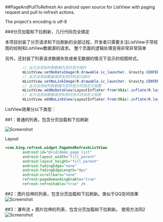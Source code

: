##PageAndPullToRefresh
An android open source for ListView with paging request and pull to refresh actions.

The project's encoding is utf-8

###分页加载和下拉刷新，几行代码完全搞定

本项目封装了分页请求和下拉刷新的全部过程，开发者只需要关注ListView子项视图的绘制和ListView数据源的请求。 整个页面的逻辑处理变得非常非常简单

另外，还封装了列表请求数据失败或者无数据的情况下显示的视图样式。
``` java
        // 此方法添加列表数据为空的显示图片
        mListView.setNoDataImage(R.drawable.ic_launcher, Gravity.CENTER);
        // 此方法添加数据请求失败时的显示图片
        mListView.setNoLinkImage(R.drawable.ic_launcher, Gravity.CENTER);
        // 此方法添加列表数据为空时显示的自定义视图
        mListView.addNoDataView(LayoutInflater.from(this).inflate(R.layout.header, null), Gravity.CENTER);
        // 此方法添加数据请求失败时显示的自定义视图
        mListView.addNoLinkView(LayoutInflater.from(this).inflate(R.layout.header, null), Gravity.CENTER);
```
ListView效果分以下类型：

##1：普通的列表，包含分页加载和下拉刷新

![Screenshot](https://raw.githubusercontent.com/tubeber/PageAndPullToRefresh/master/demo/res/drawable-hdpi/screenshot02.png)

Layout
``` xml
<com.king.refresh.widget.PageAndRefreshListView
        android:id="@+id/demo_page_list"
        android:layout_width="fill_parent"
        android:layout_height="fill_parent"
        android:fadingEdge="none"
        android:fadingEdgeLength="0px"
        android:scrollbars="none"
        refresh:pageDemandingEnable="true"
        refresh:refreshable="true" />
```

##2：图片拉伸的列表，包含分页加载和下拉刷新。类似于QQ空间效果
![Screenshot](https://raw.githubusercontent.com/tubeber/PageAndPullToRefresh/master/demo/res/drawable-hdpi/screenshot01.png)

##3：瀑布流 + 图片拉伸的列表，包含分页加载和下拉刷新。
使用方法同2
![Screenshot](https://raw.githubusercontent.com/tubeber/PageAndPullToRefresh/master/demo/res/drawable-hdpi/screenshot03.png)

